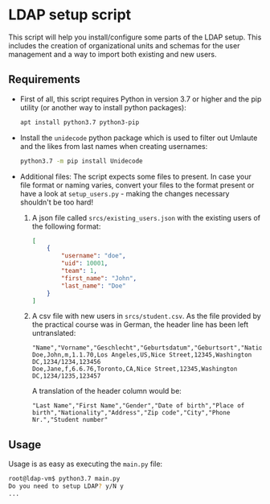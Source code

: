 # LDAP setup script

This script will help you install/configure some parts of the LDAP setup. This includes the creation of organizational units and schemas for the user management and a way to import both existing and new users.

## Requirements

- First of all, this script requires Python in version 3.7 or higher and the pip utility (or another way to install python packages):

    ```bash
    apt install python3.7 python3-pip
    ```

- Install the `unidecode` python package which is used to filter out Umlaute and the likes from last names when creating usernames:

    ```bash
    python3.7 -m pip install Unidecode
    ```

- Additional files: The script expects some files to present. In case your file format or naming varies, convert your files to the format present or have a look at `setup_users.py` - making the changes necessary shouldn't be too hard!
    1. A json file called `srcs/existing_users.json` with the existing users of the following format:

        ```json
        [
            {
                "username": "doe",
                "uid": 10001,
                "team": 1,
                "first_name": "John",
                "last_name": "Doe"
            }
        ]
        ```
    
    2. A csv file with new users in `srcs/student.csv`. As the file provided by the practical course was in German, the header line has been left untranslated:

        ```csv
        "Name","Vorname","Geschlecht","Geburtsdatum","Geburtsort","Nationalität","Straße","PLZ","Ort","Telefon","Matrikelnummer"
        Doe,John,m,1.1.70,Los Angeles,US,Nice Street,12345,Washington DC,1234/1234,123456
        Doe,Jane,f,6.6.76,Toronto,CA,Nice Street,12345,Washington DC,1234/1235,123457
        ```

        A translation of the header column would be:
        ```csv
        "Last Name","First Name","Gender","Date of birth","Place of birth","Nationality","Address","Zip code","City","Phone Nr.","Student number"
        ```

## Usage

Usage is as easy as executing the `main.py` file:

```bash
root@ldap-vm$ python3.7 main.py
Do you need to setup LDAP? y/N y
...
```